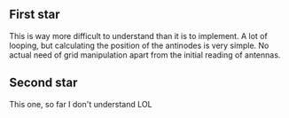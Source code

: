 ## First star

This is way more difficult to understand than it is to implement. A lot of looping, but calculating the position of the antinodes is very simple. No actual need of grid manipulation apart from the initial reading of antennas.

## Second star

This one, so far I don't understand LOL
